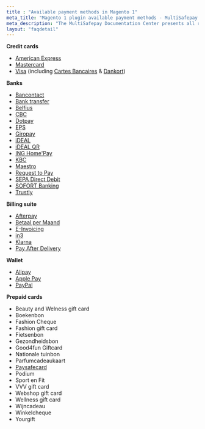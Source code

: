 ```yaml
---
title : "Available payment methods in Magento 1"
meta_title: "Magento 1 plugin available payment methods - MultiSafepay Docs"
meta_description: "The MultiSafepay Documentation Center presents all relevant information about our Plugins and API. You can also find support pages for payment methods, tools and general questions as well as the contact details of our Support and Integration Teams."
layout: "faqdetail"
---
```

__Credit cards__

+ [American Express](/payment-methods/credit-and-debit-cards/american-express)
+ [Mastercard](/payment-methods/credit-and-debit-cards/mastercard)
+ [Visa](/payment-methods/credit-and-debit-cards/visa) (including [Cartes Bancaires](/payment-methods/credit-and-debit-cards/cartes-bancaires/) & [Dankort](/payment-methods/credit-and-debit-cards/dankort/))

__Banks__

+ [Bancontact](/payment-methods/banks/bancontact)
+ [Bank transfer](/payment-methods/banks/bank-transfer)
+ [Belfius](/payment-methods/banks/belfius)
+ [CBC](/payment-methods/banks/cbc)
+ [Dotpay](/payment-methods/banks/dotpay)
+ [EPS](/payment-methods/banks/eps)
+ [Giropay](/payment-methods/banks/giropay)
+ [iDEAL](/payment-methods/banks/ideal)
+ [iDEAL QR](/payment-methods/banks/idealqr)
+ [ING Home'Pay](/payment-methods/banks/ing-home-pay)
+ [KBC](/payment-methods/banks/kbc)
+ [Maestro](/payment-methods/credit-and-debit-cards/maestro)
+ [Request to Pay](/payment-methods/banks/request-to-pay)
+ [SEPA Direct Debit](/payment-methods/banks/sepa-direct-debit)
+ [SOFORT Banking](/payment-methods/banks/sofort-banking)
+ [Trustly](/payment-methods/banks/trustly)


__Billing suite__

+ [Afterpay](/payment-methods/billing-suite/afterpay)
+ [Betaal per Maand](/payment-methods/billing-suite/betaalpermaand)
+ [E-Invoicing](/payment-methods/billing-suite/e-invoicing)
+ [in3](https://docs.multisafepay.com/payment-methods/billing-suite/in3/)
+ [Klarna](/payment-methods/billing-suite/klarna)
+ [Pay After Delivery](/payment-methods/billing-suite/pay-after-delivery)

__Wallet__ 

+ [Alipay](/payment-methods/wallet/alipay)
+ [Apple Pay](/payment-methods/wallet/applepay)
+ [PayPal](/payment-methods/wallet/paypal)

__Prepaid cards__ 

+ Beauty and Welness gift card
+ Boekenbon
+ Fashion Cheque
+ Fashion gift card
+ Fietsenbon
+ Gezondheidsbon
+ Good4fun Giftcard
+ Nationale tuinbon
+ Parfumcadeaukaart
+ [Paysafecard](/payment-methods/prepaid-cards/paysafecard)
+ Podium
+ Sport en Fit
+ VVV gift card
+ Webshop gift card
+ Wellness gift card
+ Wijncadeau
+ Winkelcheque
+ Yourgift
